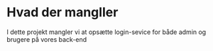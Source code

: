 # Hvad der mangller
I dette projekt mangler vi at opsætte login-sevice for både admin og brugere på vores back-end